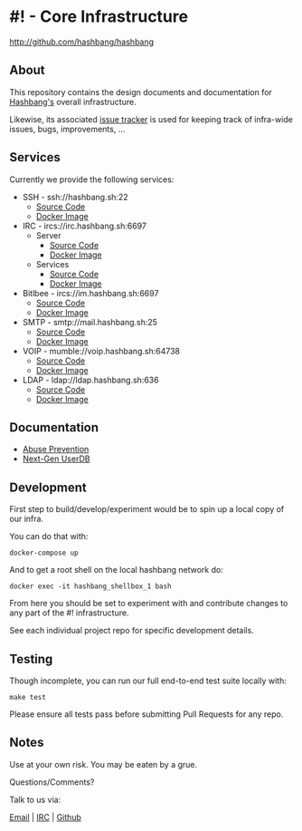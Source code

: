 # #! - Core Infrastructure #

<http://github.com/hashbang/hashbang>

## About ##

This repository contains the design documents and documentation for
[Hashbang's](https://hashbang.sh) overall infrastructure.

Likewise, its associated [issue tracker](https://github.com/hashbang/hashbang/issues)
is used for keeping track of infra-wide issues, bugs, improvements, ...

## Services ##

Currently we provide the following services:

  * SSH - ssh://hashbang.sh:22
    - [Source Code](https://github.com/hashbang/shell-server)
    - [Docker Image](https://hub.docker.com/r/hashbang/shell-server/)
  * IRC - ircs://irc.hashbang.sh:6697 
    - Server
      - [Source Code](https://github.com/hashbang/hashbang)
      - [Docker Image](https://hub.docker.com/r/hashbang/unrealircd/)
    - Services
      - [Source Code](https://github.com/hashbang/docker-anope)
      - [Docker Image](https://hub.docker.com/r/hashbang/anope/)
  * Bitlbee - ircs://im.hashbang.sh:6697 
    - [Source Code](https://github.com/hashbang/hashbang)
    - [Docker Image](https://hub.docker.com/r/hashbang/unrealircd/)
  * SMTP - smtp://mail.hashbang.sh:25
    - [Source Code](https://github.com/hashbang/docker-postfix)
    - [Docker Image](https://hub.docker.com/r/hashbang/postfix/)
  * VOIP - mumble://voip.hashbang.sh:64738
    - [Source Code](https://github.com/hashbang/docker-mumble)
    - [Docker Image](https://hub.docker.com/r/hashbang/mumble/)
  * LDAP - ldap://ldap.hashbang.sh:636
    - [Source Code](https://github.com/hashbang/docker-slapd)
    - [Docker Image](https://hub.docker.com/r/hashbang/slapd/)

## Documentation ##

  - [Abuse Prevention](https://github.com/hashbang/hashbang/tree/master/abuse)
  - [Next-Gen UserDB](https://github.com/hashbang/hashbang/tree/master/userdb)

## Development ##

First step to build/develop/experiment would be to spin up a local copy of our
infra. 

You can do that with:

```
docker-compose up
```

And to get a root shell on the local hashbang network do:

```
docker exec -it hashbang_shellbox_1 bash
```

From here you should be set to experiment with and contribute changes to any
part of the #! infrastructure.

See each individual project repo for specific development details.

## Testing ##

Though incomplete, you can run our full end-to-end test suite locally with:

```
make test
```

Please ensure all tests pass before submitting Pull Requests for any repo.

## Notes ##

  Use at your own risk. You may be eaten by a grue.

  Questions/Comments?

  Talk to us via:

  [Email](mailto://team@hashbang.sh) |
  [IRC](ircs://irc.hashbang.sh:6697/#!) |
  [Github](http://github.com/hashbang/)

